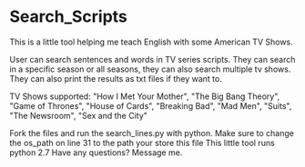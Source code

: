 # Search_Scripts
This is a little tool helping me teach English with some American TV Shows.

User can search sentences and words in TV series scripts. They can search in a specific season or all seasons, they can also search multiple tv shows. They can also print the results as txt files if they want to.

TV Shows supported:
"How I Met Your Mother", 
"The Big Bang Theory",
"Game of Thrones",
"House of Cards",
"Breaking Bad",
"Mad Men",
"Suits",
"The Newsroom",
"Sex and the City"

Fork the files and run the search_lines.py with python.
Make sure to change the os_path on line 31 to the path your store this file
This little tool runs python 2.7
Have any questions?
Message me.
